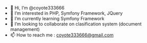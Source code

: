 - 👋 Hi, I’m @coyote333666
- 👀 I’m interested in PHP, Symfony Framework, JQuery
- 🌱 I’m currently learning Symfony Framework
- 💞️ I’m looking to collaborate on clasification system (document management)
- 📫 How to reach me : coyote333666@gmail.com

<!---
coyote333/coyote333 is a ✨ special ✨ repository because its `README.md` (this file) appears on your GitHub profile.
You can click the Preview link to take a look at your changes.
--->
